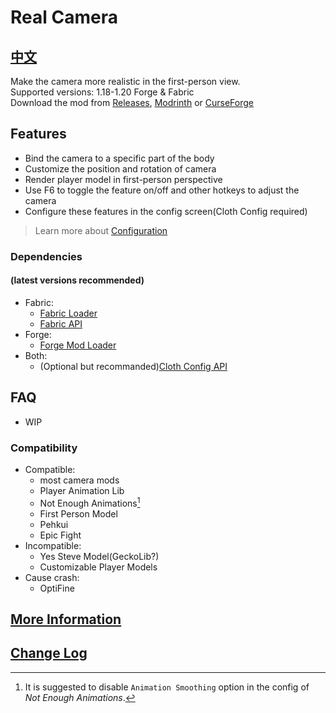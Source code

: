 # Real Camera #

## [中文](README_ZH.md) ##

Make the camera more realistic in the first-person view.  
Supported versions: 1.18-1.20 Forge & Fabric  
Download the mod from [Releases](https://github.com/xTracr/RealCamera/releases), [Modrinth](https://modrinth.com/mod/real-camera) or [CurseForge](https://curseforge.com/minecraft/mc-mods/real-camera)  

## Features ##

* Bind the camera to a specific part of the body
* Customize the position and rotation of camera
* Render player model in first-person perspective
* Use F6 to toggle the feature on/off and other hotkeys to adjust the camera
* Configure these features in the config screen(Cloth Config required)

> Learn more about [Configuration](https://github.com/xTracr/RealCamera/wiki/Configuration)

### Dependencies ###

#### (latest versions recommended) ####

* Fabric:
  * [Fabric Loader](https://fabricmc.net/use/installer/)
  * [Fabric API](https://modrinth.com/mod/fabric-api)
* Forge:
  * [Forge Mod Loader](https://files.minecraftforge.net/)
* Both:
  * (Optional but recommanded)[Cloth Config API](https://modrinth.com/mod/cloth-config)

## FAQ ##

* WIP

### Compatibility ###

* Compatible:
  * most camera mods
  * Player Animation Lib
  * Not Enough Animations[^1]
  * First Person Model
  * Pehkui
  * Epic Fight
* Incompatible:
  * Yes Steve Model(GeckoLib?)
  * Customizable Player Models
* Cause crash:
  * OptiFine

[^1]:It is suggested to disable `Animation Smoothing` option in the config of *Not Enough Animations*.

## [More Information](https://github.com/xTracr/RealCamera/wiki) ##

## [Change Log](changelog.md#English) ##
